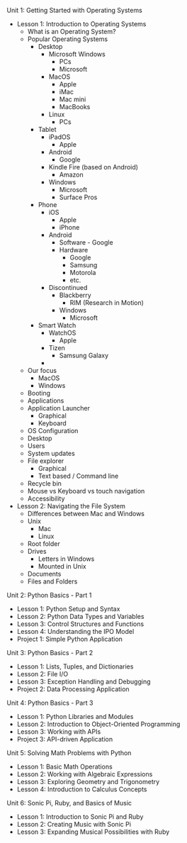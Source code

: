 Unit 1: Getting Started with Operating Systems  
-   Lesson 1: Introduction to Operating Systems
	- What is an Operating System?
	- Popular Operating Systems
		- Desktop
			- Microsoft Windows
				- PCs
				- Microsoft
			- MacOS
				- Apple
				- iMac
				- Mac mini
				- MacBooks
			- Linux
				- PCs
		- Tablet
			- iPadOS
				- Apple
			- Android
				- Google
			- Kindle Fire (based on Android)
				- Amazon
			- Windows
				- Microsoft
				- Surface Pros
		- Phone
			- iOS
				- Apple
				- iPhone
			- Android
				- Software - Google
				- Hardware
					- Google
					- Samsung
					- Motorola
					- etc.
			- Discontinued
				- Blackberry
					- RIM (Research in Motion)
				- Windows
					- Microsoft
		- Smart Watch
			- WatchOS
				- Apple
			- Tizen
				- Samsung Galaxy
			- 
	- Our focus
		- MacOS
		- Windows
	- Booting
	- Applications
	- Application Launcher
		- Graphical
		- Keyboard
	- OS Configuration
	- Desktop
	- Users
	- System updates
	- File explorer
		- Graphical
		- Text based / Command line
	- Recycle bin
	- Mouse vs Keyboard vs touch navigation
	- Accessibility 
- Lesson 2: Navigating the File System
	- Differences between Mac and Windows
	- Unix
		- Mac
		- Linux
	- Root folder
	- Drives
		- Letters in Windows
		- Mounted in Unix
	- Documents
	- Files and Folders

Unit 2: Python Basics - Part 1  
-   Lesson 1: Python Setup and Syntax
-   Lesson 2: Python Data Types and Variables
-   Lesson 3: Control Structures and Functions
-   Lesson 4: Understanding the IPO Model
-   Project 1: Simple Python Application

Unit 3: Python Basics - Part 2
-   Lesson 1: Lists, Tuples, and Dictionaries  
-   Lesson 2: File I/O  
-   Lesson 3: Exception Handling and Debugging  
-   Project 2: Data Processing Application  

Unit 4: Python Basics - Part 3  
-   Lesson 1: Python Libraries and Modules  
-   Lesson 2: Introduction to Object-Oriented Programming  
-   Lesson 3: Working with APIs  
-   Project 3: API-driven Application  

Unit 5: Solving Math Problems with Python 
-   Lesson 1: Basic Math Operations  
-   Lesson 2: Working with Algebraic Expressions  
-   Lesson 3: Exploring Geometry and Trigonometry  
-   Lesson 4: Introduction to Calculus Concepts  

Unit 6: Sonic Pi, Ruby, and Basics of Music  
-   Lesson 1: Introduction to Sonic Pi and Ruby  
-   Lesson 2: Creating Music with Sonic Pi  
-   Lesson 3: Expanding Musical Possibilities with Ruby
